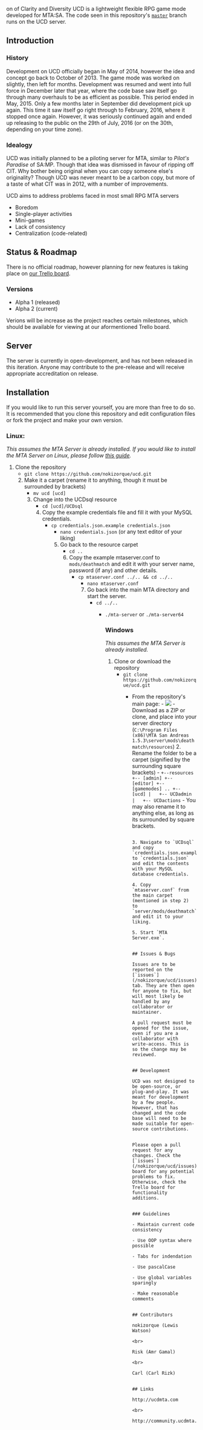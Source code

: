 on of Clarity and Diversity
UCD is a lightweight flexible RPG game mode developed for MTA:SA. The code seen in this repository's [`master`](/nokizorque/ucd/tree/master) branch runs on the UCD server.

## Introduction
### History
Development on UCD officially began in May of 2014, however the idea and concept go back to October of 2013. The game mode was worked on slightly, then left for months. Development was resumed and went into full force in December later that year, where the code base saw itself go through many overhauls to be as efficient as possible. This period ended in May, 2015. Only a few months later in September did development pick up again. This time it saw itself go right through to February, 2016, where it stopped once again. However, it was seriously continued again and ended up releasing to the public on the 29th of July, 2016 (or on the 30th, depending on your time zone).

### Idealogy
UCD was initially planned to be a piloting server for MTA, similar to *Pilot's Paradise* of SA:MP. Though that idea was dismissed in favour of ripping off CIT. Why bother being original when you can copy someone else's originality? Though UCD was never meant to be a carbon copy, but more of a taste of what CIT was in 2012, with a number of improvements.

UCD aims to address problems faced in most small RPG MTA servers
- Boredom
- Single-player activities
- Mini-games
- Lack of consistency
- Centralization (code-related)

## Status & Roadmap
There is no official roadmap, however planning for new features is taking place on [our Trello board](https://trello.com/b/9SGcbZVY/ucd).
### Versions
- Alpha 1 (released)
- Alpha 2 (current)

Verions will be increase as the project reaches certain milestones, which should be available for viewing at our aformentioned Trello board.

## Server
The server is currently in open-development, and has not been released in this iteration. Anyone may contribute to the pre-release and will receive appropriate accreditation on release.

## Installation
If you would like to run this server yourself, you are more than free to do so. It is recommended that you clone this repository and edit configuration files or fork the project and make your own version.
### Linux:
*This assumes the MTA Server is already installed. If you would like to install the MTA Server on Linux, please follow [this guide](https://wiki.multitheftauto.com/wiki/Installing_and_Running_MTASA_Server_on_GNU_Linux).*

1. Clone the repository
	- `git clone https://github.com/nokizorque/ucd.git`
	2. Make it a carpet (rename it to anything, though it must be surrounded by brackets)
		- `mv ucd [ucd]`
		3. Change into the UCDsql resource
			- `cd [ucd]/UCDsql`
			4. Copy the example credentials file and fill it with your MySQL credentials.
				- `cp credentials.json.example credentials.json`
					- `nano credentials.json` (or any text editor of your liking)
					5. Go back to the resource carpet
						- `cd ..`
						6. Copy the example mtaserver.conf to `mods/deathmatch` and edit it with your server name, password (if any) and other details.
							- `cp mtaserver.conf ../.. && cd ../..`
								- `nano mtaserver.conf`
								7. Go back into the main MTA directory and start the server.
									- `cd ../..`
										- `./mta-server` or `./mta-server64`
											
											### Windows
											*This assumes the MTA Server is already installed.*

											1. Clone or download the repository
												- `git clone https://github.com/nokizorque/ucd.git`
													- From the repository's main page:
															- ![](https://noki.zorque.xyz/i/7b02a.png)
																	- Download as a ZIP or clone, and place into your server directory (`C:\Program Files (x86)\MTA San Andreas 1.5.3\server\mods\deathmatch\resources`)
																	2. Rename the folder to be a carpet (signified by the surrounding square brackets)
																		 -
																		 	 ```
																			 	 +--resources
																				 	 	+-- [admin]
																							 	+-- [editor]
																									 	+-- [gamemodes]
																											 	..
																													    +-- [ucd]
																													    	 	|   +-- UCDadmin
																																 	|	+-- UCDactions
																																		 ```
																																		 	 - You may also rename it to anything else, as long as its surrounded by square brackets.

																																			 3. Navigate to `UCDsql` and copy `credentials.json.example` to `credentials.json` and edit the contents with your MySQL database credentials.
																																			 4. Copy `mtaserver.conf` from the main carpet (mentioned in step 2) to `server/mods/deathmatch` and edit it to your liking.
																																			 5. Start `MTA Server.exe`.

																																			 ## Issues & Bugs
																																			 Issues are to be reported on the [`issues`](/nokizorque/ucd/issues) tab. They are then open for anyone to fix, but will most likely be handled by any collaborator or maintainer.
																																			 A pull request must be opened for the issue, even if you are a collaborator with write-access. This is so the change may be reviewed.

																																			 ## Development
																																			 UCD was not designed to be open-source, or plug-and-play. It was meant for development by a few people. However, that has changed and the code base will need to be made suitable for open-source contributions.

																																			 Please open a pull request for any changes. Check the [`issues`](/nokizorque/ucd/issues) board for any potential problems to fix. Otherwise, check the Trello board for functionality additions.

																																			 ### Guidelines
																																			 - Maintain current code consistency
																																			 - Use OOP syntax where possible
																																			 - Tabs for indendation
																																			 - Use pascalCase
																																			 - Use global variables sparingly
																																			 - Make reasonable comments

																																			 ## Contributors
																																			 nokizorque (Lewis Watson)
																																			 <br>
																																			 Risk (Amr Gamal)
																																			 <br>
																																			 Carl (Carl Rizk)

																																			 ## Links
																																			 http://ucdmta.com
																																			 <br>
																																			 http://community.ucdmta.com
